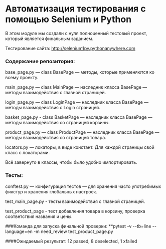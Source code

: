 # Автоматизация тестирования с помощью Selenium и Python
В этом модуле мы создали с нуля полноценный тестовый проект, который является финальным заданием. 

Тестирование сайта: http://selenium1py.pythonanywhere.com

### Содержание репозитория:

base_page.py — class BasePage — методы, которые применяются ко всему проекту.

main_page.py — class MainPage — наследник класса BasePage — методы взаимодействия с главной страницей. 

login_page.py — class LoginPage — наследник класса BasePage — методы взаимодействия с Login страницей.

basket_page.py - class BasketPage  — наследник класса BasePage — методы взаимодействия со страницей корзины.

product_page.py — class ProductPage — наследник класса BasePage — методы взаимодействия со страницей товара.

locators.py — локаторы, в виде констант. Для каждой страницы свой класс с локаторами.

Всё завернуто в классы, чтобы было удобно импортировать.

### Тесты:

conftest.py — конфигурация тестов — для хранения часто употребимых фикстур и хранения глобальных настроек.

test_main_page.py - тесты взаимодействия с главной страницей.

test_product_page - тест добавления товара в корзину, проверка соответствия названия и цены.


###Команда для запуска финальной проверки:
**pytest -v --tb=line --language=en -m need_review test_product_page.py

####Ожидаемый результат:
12 passed, 8 deselected, 1 xfailed
